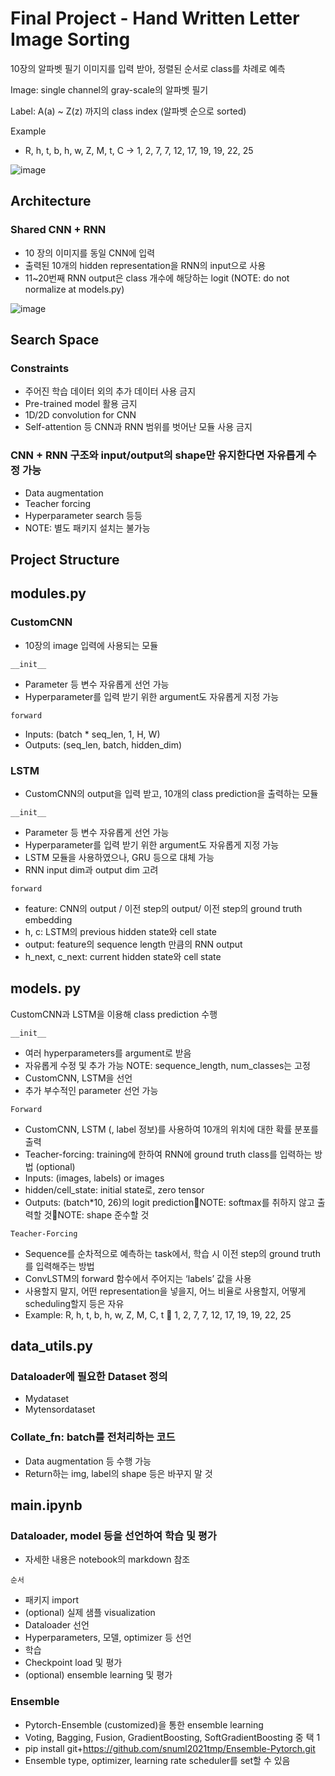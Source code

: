 # Final Project - Hand Written Letter Image Sorting

10장의 알파벳 필기 이미지를 입력 받아, 정렬된 순서로 class를 차례로 예측​

Image: single channel의 gray-scale의 알파벳 필기​

Label: A(a) ~ Z(z) 까지의 class index (알파벳 순으로 sorted)​

Example
- R, h, t, b, h, w, Z, M, t, C -> 1, 2, 7, 7, 12, 17, 19, 19, 22, 25

![image](https://user-images.githubusercontent.com/37990408/230401887-50ccd203-e7c2-4de6-8d48-7dd529934be3.png)

## Architecture

### Shared CNN + RNN
- 10 장의 이미지를 동일 CNN에 입력
- 출력된 10개의 hidden representation을 RNN의 input으로 사용
- 11~20번째 RNN output은 class 개수에 해당하는 logit (NOTE: do not normalize at models.py)

![image](https://user-images.githubusercontent.com/37990408/230403258-c8902db5-a050-4d89-877b-06f79a5485f5.png)

## Search Space

### Constraints
- 주어진 학습 데이터 외의 추가 데이터 사용 금지
- Pre-trained model 활용 금지
- 1D/2D convolution for CNN
- Self-attention 등 CNN과 RNN 범위를 벗어난 모듈 사용 금지

### CNN + RNN 구조와 input/output의 shape만 유지한다면 자유롭게 수정 가능
- Data augmentation
- Teacher forcing
- Hyperparameter search 등등
- NOTE: 별도 패키지 설치는 불가능

## Project Structure

## modules.py
### CustomCNN
- 10장의 image 입력에 사용되는 모듈

```__init__```
- Parameter 등 변수 자유롭게 선언 가능
- Hyperparameter를 입력 받기 위한 argument도 자유롭게 지정 가능

```forward```
- Inputs: (batch * seq_len, 1, H, W)
- Outputs: (seq_len, batch, hidden_dim)

### LSTM
- CustomCNN의 output을 입력 받고, 10개의 class prediction을 출력하는 모듈

```__init__```
- Parameter 등 변수 자유롭게 선언 가능
- Hyperparameter를 입력 받기 위한 argument도 자유롭게 지정 가능
- LSTM 모듈을 사용하였으나, GRU 등으로 대체 가능
- RNN input dim과 output dim 고려

```forward```
- feature: CNN의 output / 이전 step의 output/ 이전 step의 ground truth embedding
- h, c: LSTM의 previous hidden state와 cell state
- output: feature의 sequence length 만큼의 RNN output
- h_next, c_next: current hidden state와 cell state

## models. py
CustomCNN과 LSTM을 이용해 class prediction 수행

```__init__```
- 여러 hyperparameters를 argument로 받음
- 자유롭게 수정 및 추가 가능 NOTE: sequence_length, num_classes는 고정
- CustomCNN, LSTM을 선언
- 추가 부수적인 parameter 선언 가능

```Forward```
- CustomCNN, LSTM (, label 정보)를 사용하여 10개의 위치에 대한 확률 분포를 출력
- Teacher-forcing: training에 한하여 RNN에 ground truth class를 입력하는 방법 (optional)
- Inputs: (images, labels) or images
- hidden/cell_state: initial state로, zero tensor
- Outputs: (batch*10, 26)의 logit predictionNOTE: softmax를 취하지 않고 출력할 것NOTE: shape 준수할 것

```Teacher-Forcing```
- Sequence를 순차적으로 예측하는 task에서, 학습 시 이전 step의 ground truth를 입력해주는 방법
- ConvLSTM의 forward 함수에서 주어지는 ‘labels’ 값을 사용
- 사용할지 말지, 어떤 representation을 넣을지, 어느 비율로 사용할지, 어떻게 scheduling할지 등은 자유
- Example: R, h, t, b, h, w, Z, M, C, t  1, 2, 7, 7, 12, 17, 19, 19, 22, 25

## data_utils.py
### Dataloader에 필요한 Dataset 정의
- Mydataset
- Mytensordataset
### Collate_fn: batch를 전처리하는 코드
- Data augmentation 등 수행 가능
- Return하는 img, label의 shape 등은 바꾸지 말 것

## main.ipynb
### Dataloader, model 등을 선언하여 학습 및 평가
- 자세한 내용은 notebook의 markdown 참조

```순서```
- 패키지 import
- (optional) 실제 샘플 visualization
- Dataloader 선언
- Hyperparameters, 모델, optimizer 등 선언
- 학습
- Checkpoint load 및 평가
- (optional) ensemble learning 및 평가

### Ensemble
- Pytorch-Ensemble (customized)을 통한 ensemble learning
- Voting, Bagging, Fusion, GradientBoosting, SoftGradientBoosting 중 택 1
- pip install git+https://github.com/snuml2021tmp/Ensemble-Pytorch.git
- Ensemble type, optimizer, learning rate scheduler를 set할 수 있음











